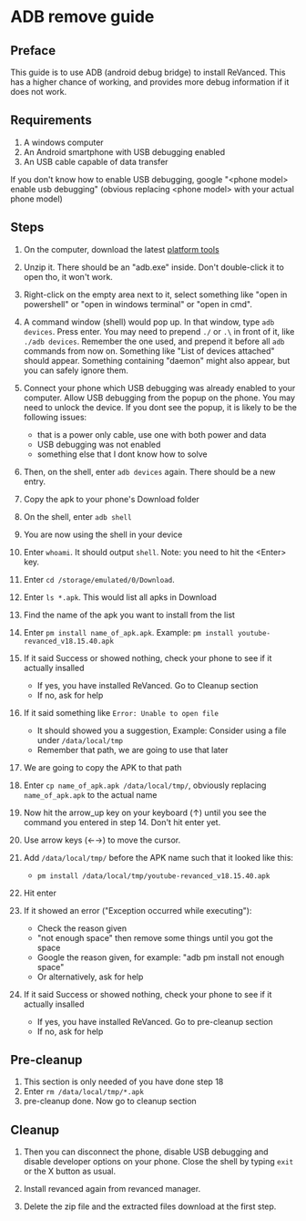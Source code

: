 # ADB remove guide

## Preface

This guide is to use ADB (android debug bridge) to install ReVanced. This has a higher chance of working, and provides more debug information if it does not work.

## Requirements

1. A windows computer
2. An Android smartphone with USB debugging enabled
3. An USB cable capable of data transfer

If you don't know how to enable USB debugging, google "\<phone model\> enable usb debugging" (obvious replacing \<phone model\> with your actual phone model)

## Steps

1. On the computer, download the latest [platform tools](https://developer.android.com/tools/releases/platform-tools)

2. Unzip it. There should be an "adb.exe" inside. Don't double-click it to open tho, it won't work. 

3. Right-click on the empty area next to it, select something like "open in powershell" or "open in windows terminal" or "open in cmd".

4. A command window (shell) would pop up. In that window, type `adb devices`. Press enter. You may need to prepend `./` or `.\` in front of it, like `./adb devices`. Remember the one used, and prepend it before all `adb` commands from now on. Something like "List of devices attached" should appear. Something containing "daemon" might also appear, but you can safely ignore them.

5. Connect your phone which USB debugging was already enabled to your computer. Allow USB debugging from the popup on the phone. You may need to unlock the device. If you dont see the popup, it is likely to be the following issues:

    - that is a power only cable, use one with both power and data
    - USB debugging was not enabled
    - something else that I dont know how to solve

6. Then, on the shell, enter `adb devices` again. There should be a new entry.

7. Copy the apk to your phone's Download folder

8. On the shell, enter `adb shell`

9. You are now using the shell in your device

10. Enter `whoami`. It should output `shell`. Note: you need to hit the \<Enter\> key.

11. Enter `cd /storage/emulated/0/Download`.

12. Enter `ls *.apk`. This would list all apks in Download

13. Find the name of the apk you want to install from the list

14. Enter `pm install name_of_apk.apk`. Example: `pm install youtube-revanced_v18.15.40.apk`

15. If it said Success or showed nothing, check your phone to see if it actually insalled
    - If yes, you have installed ReVanced. Go to Cleanup section
    - If no, ask for help

16. If it said something like `Error: Unable to open file`
    - It should showed you a suggestion, Example: Consider using a file under `/data/local/tmp`
    - Remember that path, we are going to use that later

17. We are going to copy the APK to that path

18. Enter `cp name_of_apk.apk /data/local/tmp/`, obviously replacing `name_of_apk.apk` to the actual name

19. Now hit the arrow_up key on your keyboard (↑) until you see the command you entered in step 14. Don't hit enter yet.

20. Use arrow keys (←→) to move the cursor.

21. Add `/data/local/tmp/` before the APK name such that it looked like this:
    - `pm install /data/local/tmp/youtube-revanced_v18.15.40.apk`

22. Hit enter

23. If it showed an error ("Exception occurred while executing"):
    - Check the reason given
    - "not enough space" then remove some things until you got the space
    - Google the reason given, for example: "adb pm install not enough space"
    - Or alternatively, ask for help

24. If it said Success or showed nothing, check your phone to see if it actually insalled
    - If yes, you have installed ReVanced. Go to pre-cleanup section
    - If no, ask for help

## Pre-cleanup

1. This section is only needed of you have done step 18
2. Enter `rm /data/local/tmp/*.apk`
3. pre-cleanup done. Now go to cleanup section

## Cleanup

1. Then you can disconnect the phone, disable USB debugging and disable developer options on your phone. Close the shell by typing `exit` or the X button as usual.

2. Install revanced again from revanced manager.

3. Delete the zip file and the extracted files download at the first step.
